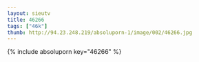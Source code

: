 ```yaml
--- 
layout: sieutv
title: 46266
tags: ["46k"]
thumb: http://94.23.248.219/absoluporn-1/image/002/46266.jpg
---
```

{% include absoluporn key="46266" %} 
